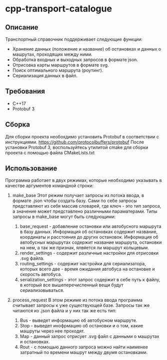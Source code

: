 # cpp-transport-catalogue

## Описание
Транспортный справочник поддерживает следующие функции:
- Хранение данных (положение и название) об остановках и данных о машрутах, проходящих между ними.
- Обработка входных и выходных запросов в формате json.
- Отрисовка карты маршрутов в формате svg.
- Поиск оптимального маршрута (роутинг).
- Сериализация данных в файл.

## Требования
- C++17
- Protobuf 3

## Сборка
Для сборки проекта необохдимо установить Protobuf в соответствии с инструкциями.
https://github.com/protocolbuffers/protobuf
После установки Protobuf 3, воспользуйтесь утилитой cmake для сборки проекта с помощью файла CMakeLists.txt

## Использование

Программа работает в двух режимах, которые необходимо указывать в качестве аргументов командной строки:
1) make_base 
Этот режим получает запросы из потока ввода, в формате .json чтобы создать базу. Сами по себе запросы представляют из себя массив словарей, где ключ - это тип запроса, а значение может представлено различными параматерами.
Типы запросы в make_base могут быть следующими:

    1) base_request - добавление остановки или автобусного маршрута в базу данных.
    Информация об остановках содержит название, координаты и расстояния до других остановок.
    Информация об автобусных маршрутах содержит название маршрута, остановки на нем, а так же признак, ялвяется ли маршрут кольцевым.
    2) render_settings - содержит различные настройки для отрисовки .svg файла.
    3) routing_settings - содержит настройки для сериализатора, которых всего две - время ожидания автобуса на остановке и скорость автобуса.
    4) serialization_settings - этот запрос содержит в себе путь к файлу, в который все вышеперечисленный вещи будут сериализовываться.
    
2) process_request
В этом режиме из потока ввода программа считывает запросы к уже существующей базе. Запросы так же читаются из .json файла и у них так же есть тип:
    1) Bus - выведет информацию об автобусном маршруте.
    2) Stop - выведет инофрмацию об остановки и о том, какие машруты через нее проходят.
    3) Map - данный запрос отрисует .svg файл с данными о машрутах и остановках.
    4) Rout - с помощью данного запроса можно найти наименее затратный по времени машрут между двумя остановками.
